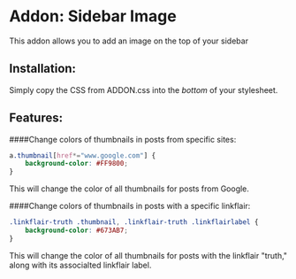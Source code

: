 # Addon: Sidebar Image
This addon allows you to add an image on the top of your sidebar

## Installation:
Simply copy the CSS from ADDON.css into the *bottom* of your stylesheet.

## Features:

####Change colors of thumbnails in posts from specific sites:
```css
a.thumbnail[href*="www.google.com"] {
    background-color: #FF9800;
}
```
This will change the color of all thumbnails for posts from Google.

####Change colors of thumbnails in posts with a specific linkflair:
```css
.linkflair-truth .thumbnail, .linkflair-truth .linkflairlabel {
    background-color: #673AB7;
}
```
This will change the color of all thumbnails for posts with the linkflair "truth," along with its associalted linkflair label.